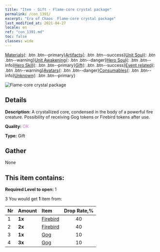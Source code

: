 ```yaml
---
title: "Item - Gift - Flame-core crystal package"
permalink: /con_1391/
excerpt: "Era of Chaos  Flame-core crystal package"
last_modified_at: 2021-04-27
locale: en
ref: "con_1391.md"
toc: false
classes: wide
---
```

 [Materials](/Items/){: .btn .btn--primary}[Artifacts](/Items/Artifacts/){: .btn .btn--success}[Unit Soul](/Items/UnitSoul/){: .btn .btn--warning}[Unit Awakening](/Items/UnitAwakening/){: .btn .btn--danger}[Hero Soul](/Items/HeroSoul/){: .btn .btn--info}[Hero Skill](/Items/HeroSkill/){: .btn .btn--primary}[Gift](/Items/Gift/){: .btn .btn--success}[Event related](/Items/Events/){: .btn .btn--warning}[Avatars](/Items/Avatars/){: .btn .btn--danger}[Consumables](/Items/Consumables/){: .btn .btn--info}[Unknown](/Items/Unknown/){: .btn .btn--primary}

 ![Flame-core crystal package](/images/t/i_907005.png)

## Details
 **Description:** A crystallized core, condensed in the body of a powerful fire creature. Possibility of receiving Gog tokens or Firebird tokens after use.

 **Quality:** <span style="color: #DA70D6">OK</span>

 **Type:** Gift

## Gather

  None

## This item contains:

 **Required Level to open:** 1

 3 You would get **1** item  from:

  | Nr | Amount |     Item    | Drop Rate,% |
  |:---|:-------|:------------|:---------:|
  | 1 |  **1x** | [Firebird](/Items/unt_268/) | 40 | 
  | 2 |  **2x** | [Firebird](/Items/unt_268/) | 40 | 
  | 3 |  **1x** | [Gog](/Items/unt_227/) | 10 | 
  | 4 |  **3x** | [Gog](/Items/unt_227/) | 10 | 
